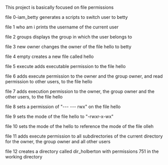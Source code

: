 This project is basically focused on file permissions

file 0-iam_betty generates a scripts to switch user to betty

file 1 who am i prints the username of the current user

file 2 groups displays the group in which the user belongs to

file 3 new owner changes the owner of the file hello to betty

file 4 empty creates a new file called hello

file 5 execute adds executable permission to the file hello

file 6 adds execute permission to the owner and the group owner, and read permission to other users, to the file hello

file 7 adds execution permission to the owner, the group owner and the other users, to the file hello

file 8 sets a permission of "--- --- rwx" on the file hello

file 9 sets the mode of the file hello to "-rwxr-x-wx"

file 10 sets the mode of the hello to reference the mode of the file olleh

file 11 adds execute permission to all subdirectories of the current directory for the owner, the group owner and all other users

file 12 creates a directory called dir_holberton with permissions 751 in the working directory
